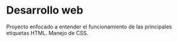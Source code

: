 # Desarrollo web
 Proyecto enfocado a entender el funcionamiento de las principales etiquetas HTML.
 Manejo de CSS.
